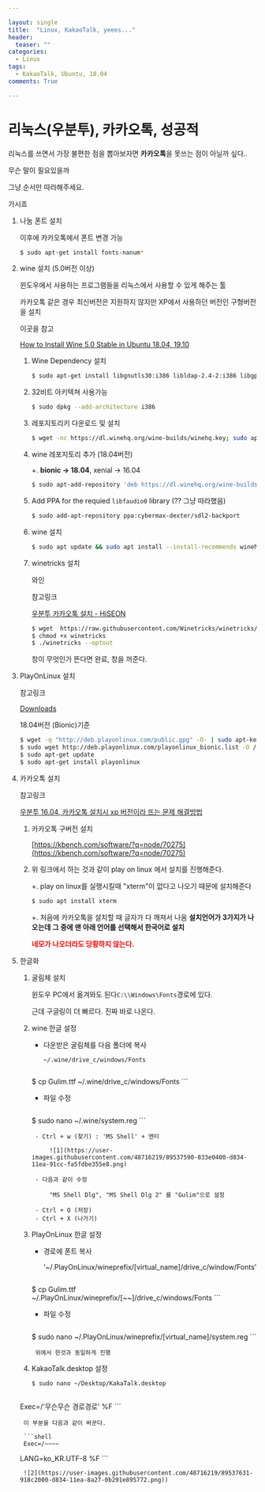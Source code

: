 ```yaml
---

layout: single
title:  "Linux, KakaoTalk, yeees..."
header:
  teaser: ""
categories: 
  - Linux
tags:
  - KakaoTalk, Ubuntu, 18.04
comments: True

---
```


# 리눅스(우분투), 카카오톡, 성공적

리눅스를 쓰면서 가장 불편한 점을 뽑아보자면 **카카오톡**을 못쓰는 점이 아닐까 싶다..

무슨 말이 필요있을까

그냥 순서만 따라해주세요.

가시죠


1. 나눔 폰트 설치

    이후에 카카오톡에서 폰트 변경 가능

    ```bash
    $ sudo apt-get install fonts-nanum*
    ```

2. wine 설치 (5.0버전 이상)

    윈도우에서 사용하는 프로그램들을 리눅스에서 사용할 수 있게 해주는 툴

    카카오톡 같은 경우 최신버전은 지원하지 않지만 XP에서 사용하던 버전인 구형버전을 설치

    이곳을 참고

    [How to Install Wine 5.0 Stable in Ubuntu 18.04, 19.10](http://ubuntuhandbook.org/index.php/2020/01/install-wine-5-0-stable-ubuntu-18-04-19-10/)

    1. Wine Dependency 설치

        ```bash
        $ sudo apt-get install libgnutls30:i386 libldap-2.4-2:i386 libgpg-error0:i386 libxml2:i386 libasound2-plugins:i386 libsdl2-2.0-0:i386 libfreetype6:i386 libdbus-1-3:i386 libsqlite3-0:i386
        ```

    2. 32비트 아키텍쳐 사용가능

        ```bash
        $ sudo dpkg --add-architecture i386
        ```

    3. 레포지토리키 다운로드 및 설치

        ```bash
        $ wget -nc https://dl.winehq.org/wine-builds/winehq.key; sudo apt-key add winehq.key
        ```

    4. wine 레포지토리 추가 (18.04버전)

        +. **bionic → 18.04**, xenial → 16.04

        ```bash
        $ sudo apt-add-repository 'deb https://dl.winehq.org/wine-builds/ubuntu/ bionic main'
        ```

    5. Add PPA for the requied `libfaudio0` library (?? 그냥 따라했음)

        ```bash
        $ sudo add-apt-repository ppa:cybermax-dexter/sdl2-backport
        ```

    6. wine 설치

        ```bash
        $ sudo apt update && sudo apt install --install-recommends winehq-stable
        ```

    7. winetricks 설치

        와인

        참고링크

        [우분투 카카오톡 설치 - HiSEON](https://hiseon.me/linux/ubuntu/ubuntu-kakaotalk/)

        ```bash
        $ wget  https://raw.githubusercontent.com/Winetricks/winetricks/master/src/winetricks
        $ chmod +x winetricks
        $ ./winetricks --optout
        ```

        창이 무엇인가 뜬다면 완료, 창을 꺼준다.

3. PlayOnLinux 설치

    참고링크

    [Downloads](https://www.playonlinux.com/en/download.html)

    18.04버전 (Bionic)기준

    ```bash
    $ wget -q "http://deb.playonlinux.com/public.gpg" -O- | sudo apt-key add -
    $ sudo wget http://deb.playonlinux.com/playonlinux_bionic.list -O /etc/apt/sources.list.d/playonlinux.list
    $ sudo apt-get update
    $ sudo apt-get install playonlinux
    ```

4. 카카오톡 설치

    참고링크

    [우분투 16.04, 카카오톡 설치시 xp 버전이라 뜨는 문제 해결방법](https://medium.com/@onlytojay/%EC%9A%B0%EB%B6%84%ED%88%AC-16-04-%EC%B9%B4%EC%B9%B4%EC%98%A4%ED%86%A1-%EC%84%A4%EC%B9%98%EC%8B%9C-xp-%EB%B2%84%EC%A0%84%EC%9D%B4%EB%9D%BC-%EB%9C%A8%EB%8A%94-%EB%AC%B8%EC%A0%9C-%ED%95%B4%EA%B2%B0%EB%B0%A9%EB%B2%95-24c6135fae9d)

    1. 카카오톡 구버전 설치

        [https://kbench.com/software/?q=node/70275](https://kbench.com/software/?q=node/70275)

    2. 위 링크에서 하는 것과 같이 play on linux 에서 설치를 진행해준다.

        +. play on linux를 실행시킬때 "xterm"이 없다고 나오기 때문에 설치해준다

        ```bash
        $ sudo apt install xterm
        ```

        +. 처음에 카카오톡을 설치할 때 글자가 다 깨져서 나옴
        **설치언어가 3가지가 나오는데 그 중에 맨 아래 언어를 선택해서 한국어로 설치**
    
        <font color='red'>**네모가 나오더라도 당황하지 않는다.**</font>

5. 한글화
    1. 굴림체 설치

        윈도우 PC에서 옮겨와도 된다```C:\\Windows\Fonts```경로에 있다.

        근데 구글링이 더 빠르다. 진짜 바로 나온다.

    2. wine 한글 설정
        - 다운받은 굴림체를 다음 폴더에 복사

            ```~/.wine/drive_c/windows/Fonts```

            ```bash
        $ cp Gulim.ttf ~/.wine/drive_c/windows/Fonts
            ```
        
        - 파일 수정

            ```bash
        $ sudo nano ~/.wine/system.reg
            ```

            - Ctrl + w (찾기) : 'MS Shell' + 엔터

                ![1](https://user-images.githubusercontent.com/48716219/89537590-833e0400-d834-11ea-91cc-fa5fdbe355e8.png)

            - 다음과 같이 수정
        
                "MS Shell Dlg", "MS Shell Dlg 2" 를 "Gulim"으로 설정
        
            - Ctrl + O (저장)
            - Ctrl + X (나가기)
        
    3. PlayOnLinux 한글 설정
        - 경로에 폰트 복사

            '~/.PlayOnLinux/wineprefix/[virtual_name]/drive_c/window/Fonts'

            ```bash
        $ cp Gulim.ttf ~/.PlayOnLinux/wineprefix/[~~]/drive_c/windows/Fonts
            ```
        
        - 파일 수정

            ```bash
        $ sudo nano ~/.PlayOnLinux/wineprefix/[virtual_name]/system.reg
            ```
        
            위에서 한것과 동일하게 진행
        
    4. KakaoTalk.desktop 설정

        ```bash
        $ sudo nano ~/Desktop/KakaTalk.desktop
        ```

        ```shell
    Exec=/'무슨무슨 경로경로' %F
        ```

        이 부분을 다음과 같이 바꾼다.

        ```shell
        Exec=/~~~~
    LANG=ko_KR.UTF-8 %F
        ```
        
        ![2](https://user-images.githubusercontent.com/48716219/89537631-918c2000-d834-11ea-8a27-0b291e895772.png))

